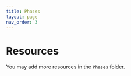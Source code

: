 ```yaml
---
title: Phases
layout: page
nav_order: 3
---
```


# Resources

You may add more resources in the `Phases` folder.
